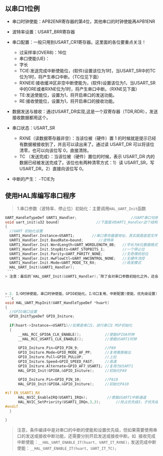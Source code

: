## 以串口1位例
- 串口时钟使能：APB2ENR寄存器的第4位，其他串口的时钟使能再APB1ENR
- 波特率设置：USART_BRR寄存器
- 串口配置：一般只用到USART_CR1寄存器。这里面的各位要重点关注！
  - 过采样率(OVER8)：16位
  - 串口使能(UE)：
  - 字长
  - TCIE:发送完成中断使能位，(软件)设置该位为1时，当USART_SR中的TC位为1时，将产生串口中断。（TC位见下面）
  - RXNEIE:接收缓冲区非空中断使能为，(软件)设置该位为1，当USART_SR中的ORE或者RXNE位为1时，将产生串口中断。（RXNE见下面）
  - TE:发送使能位，设置为1，将开启串口的发送功能。
  - RE:接收使能位，设置为1，将开启串口的接收功能。
- 数据发送与接收：通过USART_DR实现,这是一个双寄存器（TDR,RDR），发送接收数据都用这个。
- 串口状态：USART_SR
  - RXNE（读数据寄存器非空）：当该位被（硬件）置 1 的时候就是提示已经有数据被接收到了，并且可以读出来了。通过读 USART_DR 可以将该位清零，也可以向该位写 0，直接清除。 
  - TC （发送完成）：当该位被（硬件）置位的时候，表示 USART_DR 内的数据已经被发送完成了。该位也有两种清零方式：1）读 USART_SR，写USART_DR。2）直接向该位写 0。
  
- 中断的产生：
  -TCIE为
  
## 使用HAL库编写串口程序
> 1.串口参数（波特率、停止位）初始化：主要调用`HAL_UART_Init`函数
  ```c
 UART_HandleTypeDef UART1_Handler;                         //UART串口句柄,全局变量
 void uart_init(u32 bound)                 //下面是对UART1_Handler这个结构体中Instance和Init两个成员变量的填充，还有一些成员未初始化。最后初始化
{	
	//UART 初始化设置
	UART1_Handler.Instance=USART1;	      //串口寄存器基地址，其实就是底层文件定义好的寄存器名：USART1。寄存器名和寄存器地址一一对应
	UART1_Handler.Init.BaudRate=bound;		 //波特率
	UART1_Handler.Init.WordLength=UART_WORDLENGTH_8B;   //字长为8位数据格式
	UART1_Handler.Init.StopBits=UART_STOPBITS_1;	    //一个停止位
	UART1_Handler.Init.Parity=UART_PARITY_NONE;		    //无奇偶校验位
	UART1_Handler.Init.HwFlowCtl=UART_HWCONTROL_NONE;   //无硬件流控
	UART1_Handler.Init.Mode=UART_MODE_TX_RX;		    //收发模式
	HAL_UART_Init(&UART1_Handler);			 
  ```
> 注意：最后的`HAL_UART_Init(&UART1_Handler);`除了会对串口参数初始化之外，还会使能串口（内部调用`__HAL_UART_ENABLE(huart);`）,还会调用回调函数进行MCU级别的初始化(内部调用`HAL_UART_MspInit(huart);`)。对于`HAL_UART_MspInit(huart);`,我们通常不会使用系统提供的这个weak函数，而是会自己重写，主要重写内容包括：IO口初始化、时钟使能、NVIC配置。如何重写呢？见第二步



> 2. I/O时钟使能、串口时钟使能、GPIO初始化、I/O口复用、中断配置(使能、优先级设置)
```c
void HAL_UART_MspInit(UART_HandleTypeDef *huart)
{
    //GPIO端口设置
	GPIO_InitTypeDef GPIO_Initure;
	
	if(huart->Instance==USART1)//如果是串口1，进行串口1 MSP初始化
	{
		__HAL_RCC_GPIOA_CLK_ENABLE();			//使能GPIOA时钟
		__HAL_RCC_USART1_CLK_ENABLE();			//使能USART1时钟
	
		GPIO_Initure.Pin=GPIO_PIN_9;			//PA9
		GPIO_Initure.Mode=GPIO_MODE_AF_PP;		//复用推挽输出
		GPIO_Initure.Pull=GPIO_PULLUP;			//上拉
		GPIO_Initure.Speed=GPIO_SPEED_FAST;		//高速
		GPIO_Initure.Alternate=GPIO_AF7_USART1;	//复用为USART1
		HAL_GPIO_Init(GPIOA,&GPIO_Initure);	   	//初始化PA9

		GPIO_Initure.Pin=GPIO_PIN_10;			//PA10
		HAL_GPIO_Init(GPIOA,&GPIO_Initure);	   	//初始化PA10
		
#if EN_USART1_RX
		HAL_NVIC_EnableIRQ(USART1_IRQn);	     //使能USART1中断通道
		HAL_NVIC_SetPriority(USART1_IRQn,3,3);	     //抢占优先级3，子优先级3
#endif	
	}

}
```
> 注意，条件编译中是对串口的中断的使能和设置优先级，但如果需要使用串口的发送或接收中断功能，还需要分别开启发送或接收中断。如
  接收完成中断使能：`__HAL_UART_ENABLE_IT(huart, UART_IT_RXNE);` 发送完成中断使能：`__HAL_UART_ENABLE_IT(huart, UART_IT_TC);`
